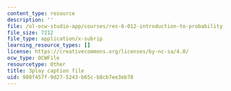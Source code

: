 ```yaml
---
content_type: resource
description: ''
file: /ol-ocw-studio-app/courses/res-6-012-introduction-to-probability-spring-2018/988f457f9d275243b65cb8cb7ee3eb78_fZ0bbrbNq58.vtt
file_size: 7212
file_type: application/x-subrip
learning_resource_types: []
license: https://creativecommons.org/licenses/by-nc-sa/4.0/
ocw_type: OCWFile
resourcetype: Other
title: 3play caption file
uid: 988f457f-9d27-5243-b65c-b8cb7ee3eb78
---
```

